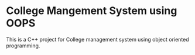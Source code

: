# College Mangement System using OOPS 
 This is a C++ project for College management system using object oriented programming.
